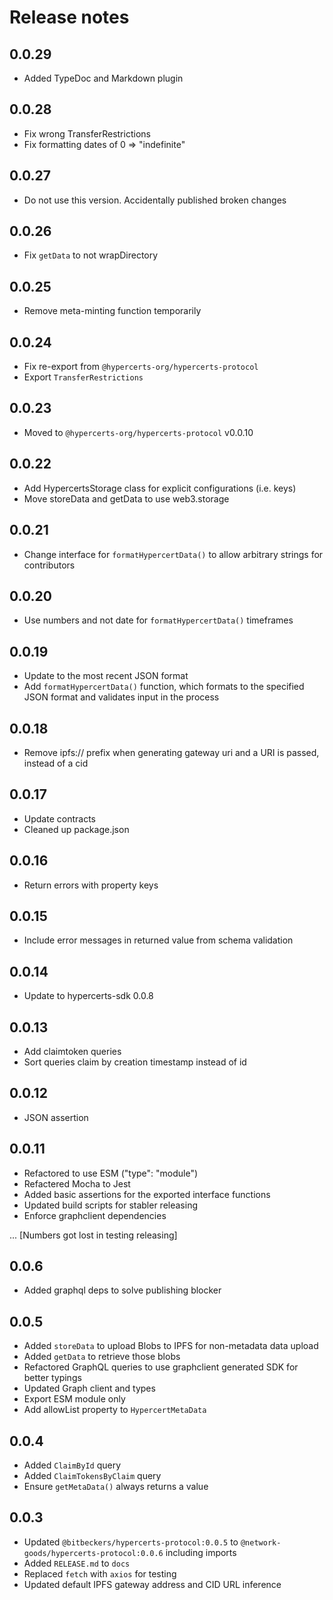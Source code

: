 # Release notes

## 0.0.29

* Added TypeDoc and Markdown plugin

## 0.0.28

- Fix wrong TransferRestrictions
- Fix formatting dates of 0 => "indefinite"

## 0.0.27

- Do not use this version. Accidentally published broken changes

## 0.0.26

- Fix `getData` to not wrapDirectory

## 0.0.25

- Remove meta-minting function temporarily

## 0.0.24

- Fix re-export from `@hypercerts-org/hypercerts-protocol`
- Export `TransferRestrictions`

## 0.0.23

- Moved to `@hypercerts-org/hypercerts-protocol` v0.0.10

## 0.0.22

- Add HypercertsStorage class for explicit configurations (i.e. keys)
- Move storeData and getData to use web3.storage

## 0.0.21

- Change interface for `formatHypercertData()` to allow arbitrary strings for contributors

## 0.0.20

- Use numbers and not date for `formatHypercertData()` timeframes

## 0.0.19

- Update to the most recent JSON format
- Add `formatHypercertData()` function, which formats to the specified JSON format and validates input in the process

## 0.0.18

- Remove ipfs:// prefix when generating gateway uri and a URI is passed, instead of a cid

## 0.0.17

- Update contracts
- Cleaned up package.json

## 0.0.16

- Return errors with property keys

## 0.0.15

- Include error messages in returned value from schema validation

## 0.0.14

- Update to hypercerts-sdk 0.0.8

## 0.0.13

- Add claimtoken queries
- Sort queries claim by creation timestamp instead of id

## 0.0.12

- JSON assertion

## 0.0.11

- Refactored to use ESM ("type": "module")
- Refactered Mocha to Jest
- Added basic assertions for the exported interface functions
- Updated build scripts for stabler releasing
- Enforce graphclient dependencies

... [Numbers got lost in testing releasing]

## 0.0.6

- Added graphql deps to solve publishing blocker

## 0.0.5

- Added `storeData` to upload Blobs to IPFS for non-metadata data upload
- Added `getData` to retrieve those blobs
- Refactored GraphQL queries to use graphclient generated SDK for better typings
- Updated Graph client and types
- Export ESM module only
- Add allowList property to `HypercertMetaData`

## 0.0.4

- Added `ClaimById` query
- Added `ClaimTokensByClaim` query
- Ensure `getMetaData()` always returns a value

## 0.0.3

- Updated `@bitbeckers/hypercerts-protocol:0.0.5` to `@network-goods/hypercerts-protocol:0.0.6` including imports
- Added `RELEASE.md` to `docs`
- Replaced `fetch` with `axios` for testing
- Updated default IPFS gateway address and CID URL inference
